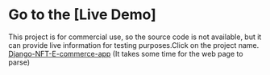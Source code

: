 # Go to the [Live Demo]
This project is for commercial use, so the source code is not available, but it can provide live information for testing purposes.Click on the project name.
[Django-NFT-E-commerce-app](https://pinyuansu.onrender.com)
(It takes some time for the web page to parse)